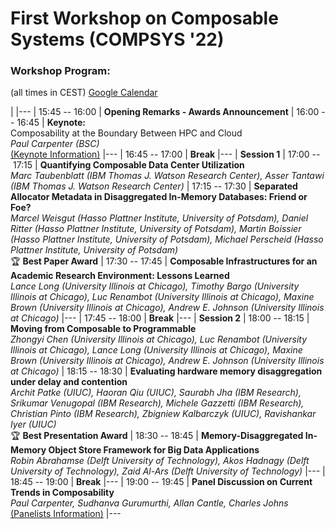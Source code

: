# First Workshop on Composable Systems (COMPSYS '22)

### Workshop Program:

(all times in CEST) [Google Calendar](https://calendar.google.com/calendar/u/0?cid=MXZibmVjZWFzZjE3Z2hhaGs4cGV1cTJvNGdAZ3JvdXAuY2FsZW5kYXIuZ29vZ2xlLmNvbQ)

| 
|---
| 15:45&nbsp;--&nbsp;16:00 | **Opening Remarks - Awards Announcement**
| 16:00&nbsp;--&nbsp;16:45 | **Keynote:**<br/>Composability at the Boundary Between HPC and Cloud<br/>*Paul Carpenter (BSC)*<br/>[(Keynote Information)](keynote.md)
|---
| 16:45&nbsp;--&nbsp;17:00 | **Break**
|---
| **Session 1**
| 17:00&nbsp;--&nbsp;17:15 | **Quantifying Composable Data Center Utilization**<br/>*Marc Taubenblatt (IBM Thomas J. Watson Research Center), Asser Tantawi (IBM Thomas J. Watson Research Center)*
| 17:15&nbsp;--&nbsp;17:30 | **Separated Allocator Metadata in Disaggregated In-Memory Databases: Friend or Foe?**<br/>*Marcel Weisgut (Hasso Plattner Institute, University of Potsdam), Daniel Ritter (Hasso Plattner Institute, University of Potsdam), Martin Boissier (Hasso Plattner Institute, University of Potsdam), Michael Perscheid (Hasso Plattner Institute, University of Potsdam)*<br/>🏆 **Best Paper Award**
| 17:30&nbsp;--&nbsp;17:45 | **Composable Infrastructures for an Academic Research Environment: Lessons Learned**<br/>*Lance Long (University Illinois at Chicago), Timothy Bargo (University Illinois at Chicago), Luc Renambot (University Illinois at Chicago), Maxine Brown (University Illinois at Chicago), Andrew E. Johnson (University Illinois at Chicago)*
|---
| 17:45&nbsp;--&nbsp;18:00 | **Break**
|---
| **Session 2**
| 18:00&nbsp;--&nbsp;18:15 | **Moving from Composable to Programmable**<br/>*Zhongyi Chen (University Illinois at Chicago), Luc Renambot (University Illinois at Chicago), Lance Long (University Illinois at Chicago), Maxine Brown (University Illinois at Chicago), Andrew E. Johnson (University Illinois at Chicago)*
| 18:15&nbsp;--&nbsp;18:30 | **Evaluating hardware memory disaggregation under delay and contention**<br/>*Archit Patke (UIUC), Haoran Qiu (UIUC), Saurabh Jha (IBM Research), Srikumar Venugopal (IBM Research), Michele Gazzetti (IBM Research), Christian Pinto (IBM Research), Zbigniew Kalbarczyk (UIUC), Ravishankar Iyer (UIUC)*<br/>🏆 **Best Presentation Award**
| 18:30&nbsp;--&nbsp;18:45 | **Memory-Disaggregated In-Memory Object Store Framework for Big Data Applications**<br/>*Robin Abrahamse (Delft University of Technology), Akos Hadnagy (Delft University of Technology), Zaid Al-Ars (Delft University of Technology)*
|---
| 18:45&nbsp;--&nbsp;19:00 | **Break**
|---
| 19:00&nbsp;--&nbsp;19:45 | **Panel Discussion on Current Trends in Composability**<br/>*Paul Carpenter, Sudhanva Gurumurthi, Allan Cantle, Charles Johns*<br/>[(Panelists Information)](panelists.md)
|---


